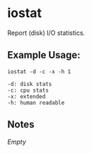 # iostat
Report (disk) I/O statistics.
## Example Usage:
```
iostat -d -c -x -h 1

-d: disk stats
-c: cpu stats
-x: extended
-h: human readable
```
## Notes
_Empty_
